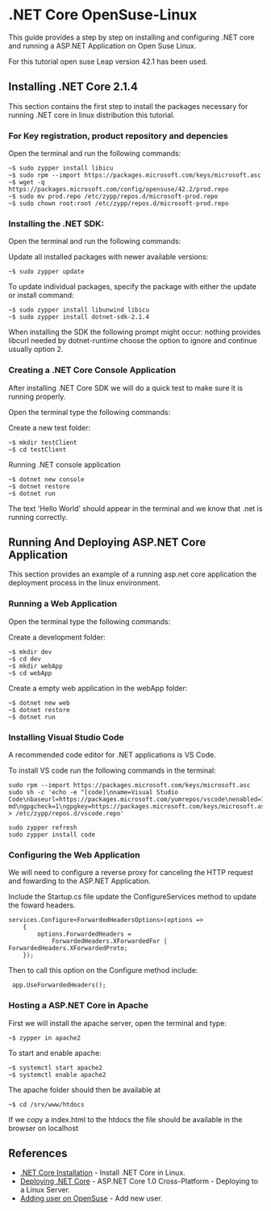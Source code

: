 # .NET Core OpenSuse-Linux
This guide provides a step by step on installing and configuring .NET core and running a ASP.NET Application on Open Suse Linux.

For this tutorial open suse Leap version 42.1 has been used.

## Installing .NET Core 2.1.4
This section contains the first step to install the packages necessary for running .NET core in linux distribution this tutorial.

### For Key registration, product repository and depencies

Open the terminal and run the following commands:

```
~$ sudo zypper install libicu
~$ sudo rpm --import https://packages.microsoft.com/keys/microsoft.asc
~$ wget -q https://packages.microsoft.com/config/opensuse/42.2/prod.repo
~$ sudo mv prod.repo /etc/zypp/repos.d/microsoft-prod.repo
~$ sudo chown root:root /etc/zypp/repos.d/microsoft-prod.repo
```

### Installing the .NET SDK:

Open the terminal and run the following commands:

Update all installed packages with newer available versions:
```
~$ sudo zypper update
```

To update individual packages, specify the package with either the update or install command:
```
~$ sudo zypper install libunwind libicu
~$ sudo zypper install dotnet-sdk-2.1.4
```

When installing the SDK the following prompt might occur: nothing provides libcurl needed by dotnet-runtime choose the option to ignore and continue usually option 2.


### Creating a .NET Core Console Application
After installing .NET Core SDK we will do a quick test to make sure it is running properly.

Open the terminal type the following commands:

Create a new test folder:
```
~$ mkdir testClient
~$ cd testClient
```

Running .NET console application
```
~$ dotnet new console
~$ dotnet restore
~$ dotnet run
```
The text 'Hello World' should appear in the terminal and we know that .net is running correctly.

## Running And Deploying ASP.NET Core Application
This section provides an example of a running asp.net core application the deployment process in the linux environment.

### Running a Web Application

Open the terminal type the following commands:

Create a development folder:
```
~$ mkdir dev
~$ cd dev
~$ mkdir webApp
~$ cd webApp
```

Create a empty web application in the webApp folder:
```
~$ dotnet new web
~$ dotnet restore
~$ dotnet run
```
### Installing Visual Studio Code
A recommended code editor for .NET applications is VS Code.

To install VS code run the following commands in the terminal:
```
sudo rpm --import https://packages.microsoft.com/keys/microsoft.asc
sudo sh -c 'echo -e "[code]\nname=Visual Studio Code\nbaseurl=https://packages.microsoft.com/yumrepos/vscode\nenabled=1\ntype=rpm-md\ngpgcheck=1\ngpgkey=https://packages.microsoft.com/keys/microsoft.asc" > /etc/zypp/repos.d/vscode.repo'
```

```
sudo zypper refresh
sudo zypper install code
```

### Configuring the Web Application
We will need to configure a reverse proxy for canceling the HTTP request and fowarding to the ASP.NET Application.

Include the Startup.cs file update the ConfigureServices method to update the foward headers.

```
services.Configure<ForwardedHeadersOptions>(options =>
    {
        options.ForwardedHeaders = 
            ForwardedHeaders.XForwardedFor | ForwardedHeaders.XForwardedProto;
    });
```
Then to call this option on the Configure method include:

```
 app.UseForwardedHeaders();
```

### Hosting a ASP.NET Core in Apache

First we will install the apache server, open the terminal and type:

```
~$ zypper in apache2
```

To start and enable apache:

```
~$ systemctl start apache2
~$ systemctl enable apache2
```

The apache folder should then be available at

```
~$ cd /srv/www/htdocs
```

If we copy a index.html to the htdocs the file should be available in the browser on localhost

## References
* [.NET Core Installation](https://dotnet.microsoft.com/download/linux-package-manager/opensuse/sdk-2.1.4) - Install .NET Core in Linux.
* [Deploying .NET Core](https://www.youtube.com/watch?v=z5dnNthXwzE) - ASP.NET Core 1.0 Cross-Platform - Deploying to a Linux Server.
* [Adding user on OpenSuse](https://www.youtube.com/watch?v=lkVeMLwYHkY) - Add new user.
